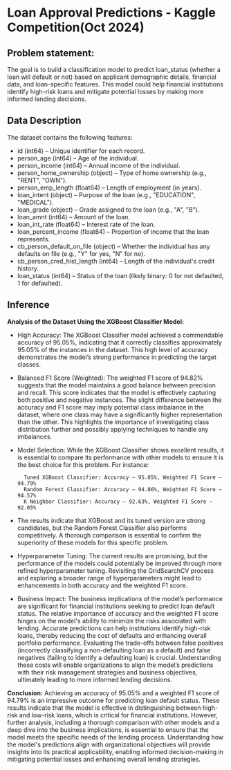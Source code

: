 
# Loan Approval Predictions - Kaggle Competition(Oct 2024)






## Problem statement:

The goal is to build a classification model to predict loan_status (whether a loan will default or not) based on applicant demographic details, financial data, and loan-specific features. This model could help financial institutions identify high-risk loans and mitigate potential losses by making more informed lending decisions.


## Data Description

The dataset contains the following features:

- id (int64) – Unique identifier for each record.
- person_age (int64) – Age of the individual.
- person_income (int64) – Annual income of the individual.
- person_home_ownership (object) – Type of home ownership (e.g., "RENT", "OWN").
- person_emp_length (float64) – Length of employment (in years).
- loan_intent (object) – Purpose of the loan (e.g., "EDUCATION", "MEDICAL").
- loan_grade (object) – Grade assigned to the loan (e.g., "A", "B").
- loan_amnt (int64) – Amount of the loan.
- loan_int_rate (float64) – Interest rate of the loan.
- loan_percent_income (float64) – Proportion of income that the loan represents.
- cb_person_default_on_file (object) – Whether the individual has any defaults on file (e.g., "Y" for yes, "N" for no).
- cb_person_cred_hist_length (int64) – Length of the individual's credit history.
- loan_status (int64) – Status of the loan (likely binary: 0 for not defaulted, 1 for defaulted).


## Inference

**Analysis of the Dataset Using the XGBoost Classifier Model:**

* High Accuracy: The XGBoost Classifier model achieved a commendable accuracy of 95.05%, indicating that it correctly classifies approximately 95.05% of the instances in the dataset. This high level of accuracy demonstrates the model’s strong performance in predicting the target classes.

* Balanced F1 Score (Weighted): The weighted F1 score of 94.82% suggests that the model maintains a good balance between precision and recall. This score indicates that the model is effectively capturing both positive and negative instances. The slight difference between the accuracy and F1 score may imply potential class imbalance in the dataset, where one class may have a significantly higher representation than the other. This highlights the importance of investigating class distribution further and possibly applying techniques to handle any imbalances.

* Model Selection: While the XGBoost Classifier shows excellent results, it is essential to compare its performance with other models to ensure it is the best choice for this problem. For instance:

        Tuned XGBoost Classifier: Accuracy – 95.05%, Weighted F1 Score – 94.79%
        Random Forest Classifier: Accuracy – 94.86%, Weighted F1 Score – 94.57%
        K Neighbor Classifier: Accuracy – 92.63%, Weighted F1 Score – 92.05%

* The results indicate that XGBoost and its tuned version are strong candidates, but the Random Forest Classifier also performs competitively. A thorough comparison is essential to confirm the superiority of these models for this specific problem.

* Hyperparameter Tuning: The current results are promising, but the performance of the models could potentially be improved through more refined hyperparameter tuning. Revisiting the GridSearchCV process and exploring a broader range of hyperparameters might lead to enhancements in both accuracy and the weighted F1 score.

* Business Impact: The business implications of the model’s performance are significant for financial institutions seeking to predict loan default status. The relative importance of accuracy and the weighted F1 score hinges on the model's ability to minimize the risks associated with lending. Accurate predictions can help institutions identify high-risk loans, thereby reducing the cost of defaults and enhancing overall portfolio performance. Evaluating the trade-offs between false positives (incorrectly classifying a non-defaulting loan as a default) and false negatives (failing to identify a defaulting loan) is crucial. Understanding these costs will enable organizations to align the model’s predictions with their risk management strategies and business objectives, ultimately leading to more informed lending decisions.

**Conclusion:**
Achieving an accuracy of 95.05% and a weighted F1 score of 94.79% is an impressive outcome for predicting loan default status. These results indicate that the model is effective in distinguishing between high-risk and low-risk loans, which is critical for financial institutions. However, further analysis, including a thorough comparison with other models and a deep dive into the business implications, is essential to ensure that the model meets the specific needs of the lending process. Understanding how the model's predictions align with organizational objectives will provide insights into its practical applicability, enabling informed decision-making in mitigating potential losses and enhancing overall lending strategies.